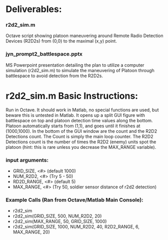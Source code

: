 # Deliverables:

### r2d2_sim.m
Octave script showing platoon maneuvering around Remote Radio Detection Devices (R2D2s) from (0,0) to the maximal (x,y) point.

### jyn_prompt2_battlespace.pptx
MS Powerpoint presentation detailing the plan to utilize a computer simulation (r2d2_sim.m) to simulate the maneuvering of Platoon through battlespace to avoid detection from the R2D2s.

# r2d2_sim.m Basic Instructions:

   Run in Octave.  It should work in Matlab, no special functions are used, but beware this is untested in Matlab. 
   It opens up a split GUI figure with battlespace on top and platoon detection time values along the bottom.
   Platoon automatically starts from (1,1), and goes until it finishes at (1000,1000).
   In the bottom of the GUI window are the count and the R2D2 Detections count.
   The Count is simply the main loop counter.  The R2D2 Detections count is the
   number of times the R2D2 (enemy) units spot the platoon (hint: this is rare unless you decrease the MAX_RANGE variable).

### input arguments:
   - GRID_SIZE, <#> (default 1000)
   - NUM_R2D2, <#>  (Try 5 - 50)
   - RD2D_RANGE, <#> (default 5)
   - MAX_RANGE, <#>  (Try 50, soldier sensor distance of r2d2 detection)
   
### Example Calls (Ran from Octave/Matlab Main Console):
   - r2d2_sim
   - r2d2_sim(GRID_SIZE, 500, NUM_R2D2, 20)
   - r2d2_sim(MAX_RANGE, 50, GRID_SIZE, 1000)
   - r2d2_sim(GRID_SIZE, 1000, NUM_R2D2, 40, R2D2_RANGE, 6, MAX_RANGE, 20)
